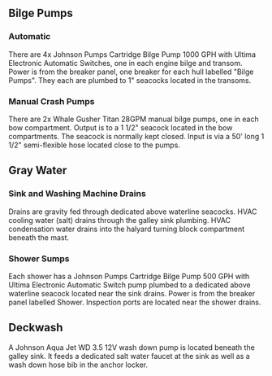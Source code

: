 ## Bilge Pumps
### Automatic
There are 4x Johnson Pumps Cartridge Bilge Pump 1000 GPH with Ultima Electronic Automatic Switches, one in each engine bilge and transom. Power is from the breaker panel, one breaker for each hull labelled "Bilge Pumps". They each are plumbed to 1" seacocks located in the transoms. 
### Manual Crash Pumps
There are 2x Whale Gusher Titan 28GPM manual bilge pumps, one in each bow compartment. Output is to a 1 1/2" seacock located in the bow compartments. The seacock is normally kept closed. Input is via a 50' long 1 1/2" semi-flexible hose located close to the pumps.
## Gray Water
### Sink and Washing Machine Drains
Drains are gravity fed through dedicated above waterline seacocks. HVAC cooling water (salt) drains through the galley sink plumbing. HVAC condensation water drains into the halyard turning block compartment beneath the mast.
### Shower Sumps
Each shower has a Johnson Pumps Cartridge Bilge Pump 500 GPH with Ultima Electronic Automatic Switch pump plumbed to a dedicated above waterline seacock located near the sink drains. Power is from the breaker panel labelled Shower. Inspection ports are located near the shower drains.
## Deckwash
A Johnson Aqua Jet WD 3.5 12V wash down pump is located beneath the galley sink. It feeds a dedicated salt water faucet at the sink as well as a wash down hose bib in the anchor locker.